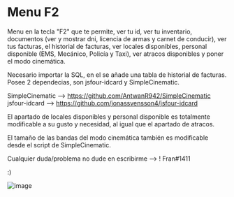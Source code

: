 # Menu F2

Menu en la tecla "F2" que te permite, ver tu id, ver tu inventario, documentos (ver y mostrar dni, licencia de armas y carnet de conducir), ver tus facturas, el historial de facturas, ver locales disponibles, personal disponible (EMS, Mecánico, Policía y Taxi), ver atracos disponibles y poner el modo cinemática. 

Necesario importar la SQL, en el se añade una tabla de historial de facturas. 
Posee 2 dependecias, son jsfour-idcard y SimpleCinematic.

SimpleCinematic --> https://github.com/AntwanR942/SimpleCinematic
jsfour-idcard --> https://github.com/jonassvensson4/jsfour-idcard

El apartado de locales disponibles y personal disponible es totalmente modificable a su gusto y necesidad, al igual que el apartado de atracos.

El tamaño de las bandas del modo cinemática también es modificable desde el script de SimpleCinematic.

Cualquier duda/problema no dude en escribirme --> ! Fran#1411

:)

![image](https://user-images.githubusercontent.com/86493821/123475526-cc897480-d5fb-11eb-8053-54ecd6f7610e.png)
